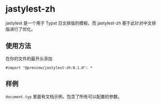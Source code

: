 # jastylest-zh
jastylest 是一个用于 Typst 日文排版的模板，而 jastylest-zh 基于此针对中文排版进行了优化。

## 使用方法
在你的文件的最开头添加
```typ
#import "@preview/jastylest-zh:0.1.0": *
```

## 样例
`document.typ` 里面有文档示例，包含了所有可以配置的参数。
